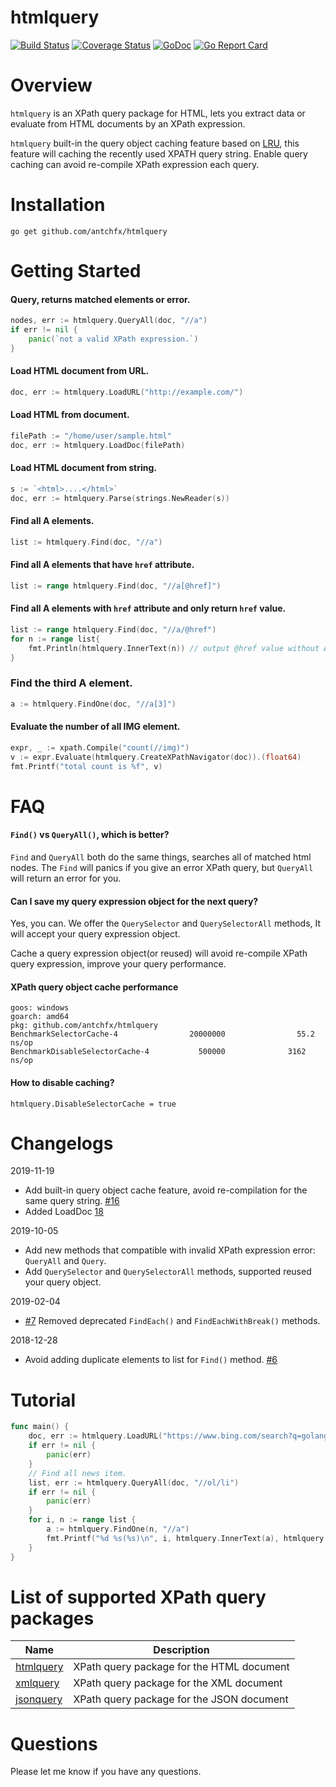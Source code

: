 htmlquery
====
[![Build Status](https://travis-ci.org/antchfx/htmlquery.svg?branch=master)](https://travis-ci.org/antchfx/htmlquery)
[![Coverage Status](https://coveralls.io/repos/github/antchfx/htmlquery/badge.svg?branch=master)](https://coveralls.io/github/antchfx/htmlquery?branch=master)
[![GoDoc](https://godoc.org/github.com/antchfx/htmlquery?status.svg)](https://godoc.org/github.com/antchfx/htmlquery)
[![Go Report Card](https://goreportcard.com/badge/github.com/antchfx/htmlquery)](https://goreportcard.com/report/github.com/antchfx/htmlquery)

Overview
====

`htmlquery` is an XPath query package for HTML, lets you extract data or evaluate from HTML documents by an XPath expression.

`htmlquery` built-in the query object caching feature based on [LRU](https://godoc.org/github.com/golang/groupcache/lru), this feature will caching the recently used XPATH query string. Enable query caching can avoid re-compile XPath expression each query. 

Installation
====

```
go get github.com/antchfx/htmlquery
```

Getting Started
====

#### Query, returns matched elements or error.

```go
nodes, err := htmlquery.QueryAll(doc, "//a")
if err != nil {
	panic(`not a valid XPath expression.`)
}
```

#### Load HTML document from URL.

```go
doc, err := htmlquery.LoadURL("http://example.com/")
```

#### Load HTML from document.

```go
filePath := "/home/user/sample.html"
doc, err := htmlquery.LoadDoc(filePath)
```

#### Load HTML document from string.

```go
s := `<html>....</html>`
doc, err := htmlquery.Parse(strings.NewReader(s))
```

#### Find all A elements.

```go
list := htmlquery.Find(doc, "//a")
```

#### Find all A elements that have `href` attribute.

```go
list := range htmlquery.Find(doc, "//a[@href]")	
```

#### Find all A elements with `href` attribute and only return `href` value.

```go
list := range htmlquery.Find(doc, "//a/@href")	
for n := range list{
	fmt.Println(htmlquery.InnerText(n)) // output @href value without A element.
}
```

### Find the third A element.

```go
a := htmlquery.FindOne(doc, "//a[3]")
```

#### Evaluate the number of all IMG element.

```go
expr, _ := xpath.Compile("count(//img)")
v := expr.Evaluate(htmlquery.CreateXPathNavigator(doc)).(float64)
fmt.Printf("total count is %f", v)
```


FAQ
====

#### `Find()` vs `QueryAll()`, which is better?

`Find` and `QueryAll` both do the same things, searches all of matched html nodes.
The `Find` will panics if you give an error XPath query, but `QueryAll` will return an error for you.

#### Can I save my query expression object for the next query?

Yes, you can. We offer the `QuerySelector` and `QuerySelectorAll` methods, It will accept your query expression object.

Cache a query expression object(or reused) will avoid re-compile XPath query expression, improve your query performance.

#### XPath query object cache performance

```
goos: windows
goarch: amd64
pkg: github.com/antchfx/htmlquery
BenchmarkSelectorCache-4                20000000                55.2 ns/op
BenchmarkDisableSelectorCache-4           500000              3162 ns/op
```

#### How to disable caching?

```
htmlquery.DisableSelectorCache = true
```

Changelogs
===

2019-11-19 
- Add built-in query object cache feature, avoid re-compilation for the same query string. [#16](https://github.com/antchfx/htmlquery/issues/16)
- Added LoadDoc [18](https://github.com/antchfx/htmlquery/pull/18)

2019-10-05 
- Add new methods that compatible with invalid XPath expression error: `QueryAll` and `Query`.
- Add `QuerySelector` and `QuerySelectorAll` methods, supported reused your query object.

2019-02-04
- [#7](https://github.com/antchfx/htmlquery/issues/7) Removed deprecated `FindEach()` and `FindEachWithBreak()` methods.

2018-12-28
- Avoid adding duplicate elements to list for `Find()` method. [#6](https://github.com/antchfx/htmlquery/issues/6)

Tutorial
===

```go
func main() {
	doc, err := htmlquery.LoadURL("https://www.bing.com/search?q=golang")
	if err != nil {
		panic(err)
	}
	// Find all news item.
	list, err := htmlquery.QueryAll(doc, "//ol/li")
	if err != nil {
		panic(err)
	}
	for i, n := range list {
		a := htmlquery.FindOne(n, "//a")
		fmt.Printf("%d %s(%s)\n", i, htmlquery.InnerText(a), htmlquery.SelectAttr(a, "href"))
	}
}
```

List of supported XPath query packages
===
| Name                                              | Description                               |
| ------------------------------------------------- | ----------------------------------------- |
| [htmlquery](https://github.com/antchfx/htmlquery) | XPath query package for the HTML document |
| [xmlquery](https://github.com/antchfx/xmlquery)   | XPath query package for the XML document  |
| [jsonquery](https://github.com/antchfx/jsonquery) | XPath query package for the JSON document |

Questions
===
Please let me know if you have any questions.
